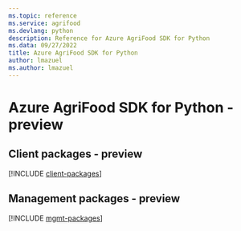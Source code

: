 ```yaml
---
ms.topic: reference
ms.service: agrifood
ms.devlang: python
description: Reference for Azure AgriFood SDK for Python
ms.data: 09/27/2022
title: Azure AgriFood SDK for Python
author: lmazuel
ms.author: lmazuel
---
```

# Azure AgriFood SDK for Python - preview

## Client packages - preview
[!INCLUDE [client-packages](agrifood-client-index.md)]
## Management packages - preview
[!INCLUDE [mgmt-packages](agrifood-mgmt-index.md)]